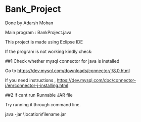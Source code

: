 # Bank_Project

Done by Adarsh Mohan

Main program : BankProject.java

This project is made using Eclipse IDE

If the program is not working kindly check:

##1 Check whether mysql connector for java is installed

Go to https://dev.mysql.com/downloads/connector/j/8.0.html

If you need instructions , https://dev.mysql.com/doc/connector-j/en/connector-j-installing.html

##2 If cant run Runnable JAR file

Try running it through command line.

java -jar \location\filename.jar 

